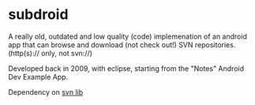 # subdroid
A really old, outdated and low quality (code) implemenation of an android app that can browse and download (not check out!) SVN repositories. (http(s):// only, not svn://)

Developed back in 2009, with eclipse, starting from the "Notes" Android Dev Example App.

Dependency on [svn lib](https://github.com/icyerasor/svnl)
